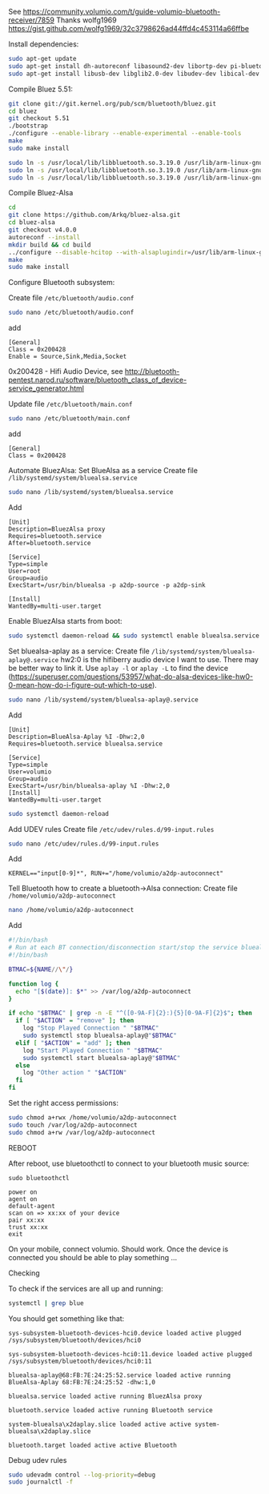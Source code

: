 See https://community.volumio.com/t/guide-volumio-bluetooth-receiver/7859
Thanks wolfg1969 https://gist.github.com/wolfg1969/32c3798626ad44ffd4c453114a66ffbe

Install dependencies:
```bash
sudo apt-get update 
sudo apt-get install dh-autoreconf libasound2-dev libortp-dev pi-bluetooth
sudo apt-get install libusb-dev libglib2.0-dev libudev-dev libical-dev libreadline-dev libsbc1 libsbc-dev
```

Compile Bluez 5.51:
```bash
git clone git://git.kernel.org/pub/scm/bluetooth/bluez.git
cd bluez
git checkout 5.51
./bootstrap
./configure --enable-library --enable-experimental --enable-tools
make
sudo make install

sudo ln -s /usr/local/lib/libbluetooth.so.3.19.0 /usr/lib/arm-linux-gnueabihf/libbluetooth.so
sudo ln -s /usr/local/lib/libbluetooth.so.3.19.0 /usr/lib/arm-linux-gnueabihf/libbluetooth.so.3
sudo ln -s /usr/local/lib/libbluetooth.so.3.19.0 /usr/lib/arm-linux-gnueabihf/libbluetooth.so.3.19.0
```
Compile Bluez-Alsa
```bash
cd
git clone https://github.com/Arkq/bluez-alsa.git
cd bluez-alsa
git checkout v4.0.0
autoreconf --install
mkdir build && cd build
../configure --disable-hcitop --with-alsaplugindir=/usr/lib/arm-linux-gnueabihf/alsa-lib 
make
sudo make install
```

Configure Bluetooth subsystem:

Create file `/etc/bluetooth/audio.conf`
```bash
sudo nano /etc/bluetooth/audio.conf
```
add

```
[General]
Class = 0x200428
Enable = Source,Sink,Media,Socket
```

0x200428 - Hifi Audio Device, see http://bluetooth-pentest.narod.ru/software/bluetooth_class_of_device-service_generator.html

Update file `/etc/bluetooth/main.conf`

```bash
sudo nano /etc/bluetooth/main.conf
```
add

```
[General]
Class = 0x200428
```

Automate BluezAlsa:
Set BlueAlsa as a service
Create file `/lib/systemd/system/bluealsa.service`
```bash
sudo nano /lib/systemd/system/bluealsa.service
```
Add
```
[Unit]
Description=BluezAlsa proxy
Requires=bluetooth.service
After=bluetooth.service

[Service]
Type=simple
User=root
Group=audio
ExecStart=/usr/bin/bluealsa -p a2dp-source -p a2dp-sink

[Install]
WantedBy=multi-user.target
```

Enable BluezAlsa starts from boot:
```bash
sudo systemctl daemon-reload && sudo systemctl enable bluealsa.service
```
Set bluealsa-aplay as a service:
Create file `/lib/systemd/system/bluealsa-aplay@.service`
hw2:0 is the hifiberry audio device I want to use. There may be better way to link it. Use `aplay -l` or `aplay -L` to find the device (https://superuser.com/questions/53957/what-do-alsa-devices-like-hw0-0-mean-how-do-i-figure-out-which-to-use).
```bash
sudo nano /lib/systemd/system/bluealsa-aplay@.service
```
Add
```
[Unit] 
Description=BlueAlsa-Aplay %I -Dhw:2,0
Requires=bluetooth.service bluealsa.service

[Service]
Type=simple
User=volumio
Group=audio
ExecStart=/usr/bin/bluealsa-aplay %I -Dhw:2,0
[Install]
WantedBy=multi-user.target
```
```bash
sudo systemctl daemon-reload
```

Add UDEV rules
Create file `/etc/udev/rules.d/99-input.rules`
```bash
sudo nano /etc/udev/rules.d/99-input.rules
```
Add
```
KERNEL=="input[0-9]*", RUN+="/home/volumio/a2dp-autoconnect"
```

Tell Bluetooth how to create a bluetooth->Alsa connection:
Create file `/home/volumio/a2dp-autoconnect`
```bash
nano /home/volumio/a2dp-autoconnect
```
Add

```bash
#!/bin/bash
# Run at each BT connection/disconnection start/stop the service bluealsa-aplay
#!/bin/bash

BTMAC=${NAME//\"/}

function log {
  echo "[$(date)]: $*" >> /var/log/a2dp-autoconnect
}

if echo "$BTMAC" | grep -n -E "^([0-9A-F]{2}:){5}[0-9A-F]{2}$"; then
  if [ "$ACTION" = "remove" ]; then
    log "Stop Played Connection " "$BTMAC"
    sudo systemctl stop bluealsa-aplay@"$BTMAC"
  elif [ "$ACTION" = "add" ]; then
    log "Start Played Connection " "$BTMAC"
    sudo systemctl start bluealsa-aplay@"$BTMAC"
  else
    log "Other action " "$ACTION"
  fi
fi
```

Set the right access permissions:
```bash
sudo chmod a+rwx /home/volumio/a2dp-autoconnect
sudo touch /var/log/a2dp-autoconnect
sudo chmod a+rw /var/log/a2dp-autoconnect
```
REBOOT

After reboot, use bluetoothctl to connect to your bluetooth music source:

```
sudo bluetoothctl
```

```
power on
agent on
default-agent
scan on => xx:xx of your device
pair xx:xx
trust xx:xx
exit
```

On your mobile, connect volumio. Should work.
Once the device is connected you should be able to play something …

Checking

To check if the services are all up and running: 
```bash
systemctl | grep blue
```
You should get something like that:
```
sys-subsystem-bluetooth-devices-hci0.device loaded active plugged /sys/subsystem/bluetooth/devices/hci0

sys-subsystem-bluetooth-devices-hci0:11.device loaded active plugged /sys/subsystem/bluetooth/devices/hci0:11 

bluealsa-aplay@68:FB:7E:24:25:52.service loaded active running BlueAlsa-Aplay 68:FB:7E:24:25:52 -dhw:1,0 

bluealsa.service loaded active running BluezAlsa proxy 

bluetooth.service loaded active running Bluetooth service 

system-bluealsa\x2daplay.slice loaded active active system-bluealsa\x2daplay.slice 

bluetooth.target loaded active active Bluetooth

```

Debug udev rules
```bash
sudo udevadm control --log-priority=debug
sudo journalctl -f
```

